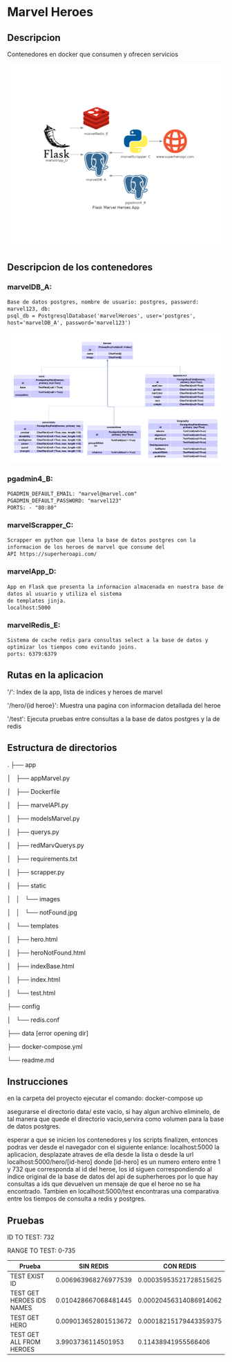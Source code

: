 # Marvel Heroes

## Descripcion

Contenedores en docker que consumen y ofrecen servicios

![Screenshot](diagrama2.png)

## Descripcion de los contenedores

### marvelDB_A: 
    Base de datos postgres, nombre de usuario: postgres, password: marvel123, db: 
    psql_db = PostgresqlDatabase('marvelHeroes', user='postgres', host='marvelDB_A', password='marvel123')
![Screenshot](diagrama1.png)

### pgadmin4_B:
    PGADMIN_DEFAULT_EMAIL: "marvel@marvel.com"
    PGADMIN_DEFAULT_PASSWORD: "marvel123"
    PORTS: - "80:80"

### marvelScrapper_C:
    Scrapper en python que llena la base de datos postgres con la informacion de los heroes de marvel que consume del
    API https://superheroapi.com/ 

### marvelApp_D:
    App en Flask que presenta la informacion almacenada en nuestra base de datos al usuario y utiliza el sistema
    de templates jinja.
    localhost:5000

### marvelRedis_E:
    Sistema de cache redis para consultas select a la base de datos y optimizar los tiempos como evitando joins.
    ports: 6379:6379

## Rutas en la aplicacion

'/': Index de la app, lista de indices y heroes de marvel
 
'/hero/{id heroe}': Muestra una pagina con informacion detallada del heroe

'/test': Ejecuta pruebas entre consultas a la base de datos postgres y la de redis

## Estructura de directorios
.
├── app

│   ├── appMarvel.py

│   ├── Dockerfile


│   ├── marvelAPI.py

│   ├── modelsMarvel.py

│   ├── querys.py

│   ├── redMarvQuerys.py


│   ├── requirements.txt

│   ├── scrapper.py

│   ├── static

│   │   └── images

│   │       └── notFound.jpg

│   └── templates

│       ├── hero.html

│       ├── heroNotFound.html

│       ├── indexBase.html

│       ├── index.html

│       └── test.html

├── config

│   └── redis.conf

├── data [error opening dir]

├── docker-compose.yml

└── readme.md

## Instrucciones

en la carpeta del proyecto ejecutar el comando:
    docker-compose up

asegurarse el directorio data/ este vacio, si hay algun archivo eliminelo, de tal manera que quede el 
directorio vacio,servira como volumen para la base de datos postgres.

esperar a que se inicien los contenedores y los scripts finalizen, entonces podras ver desde el navegador
con el siguiente enlance: localhost:5000 la aplicacion, desplazate atraves de ella desde la lista o desde
la url localhost:5000/hero/[id-hero] donde [id-hero] es un numero entero entre 1 y 732 que corresponda al 
id del heroe, los id siguen correspondiendo al indice original de la base de datos del api de supherheroes
por lo que hay consultas a ids que devuelven un mensaje de que el heroe no se ha encontrado. Tambien en
localhost:5000/test encontraras una comparativa entre los tiempos de consulta a redis y postgres.

## Pruebas

ID TO TEST: 732 

RANGE TO TEST: 0-735


| 	      Prueba              |   SIN REDIS 	      |    CON REDIS          |
|-----------------------------|-----------------------|-----------------------|
| TEST EXIST ID 	          | 0.006963968276977539  |	0.00035953521728515625|
| TEST GET HEROES IDS NAMES   |	0.010428667068481445  |	0.00020456314086914062|
| TEST GET HERO 	          | 0.009013652801513672  |	0.00018215179443359375|
| TEST GET ALL FROM HEROES 	  | 3.9903736114501953 	  | 0.11438941955566406   |

